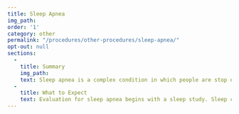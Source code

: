 ```yaml
---
title: Sleep Apnea
img_path:
order: '1'
category: other
permalink: "/procedures/other-procedures/sleep-apnea/"
opt-out: null
sections:
  -
    title: Summary
    img_path:
    text: Sleep apnea is a complex condition in which people are stop or are unable to breathe properly during sleep. This can have far reaching complications and if you think you have sleep apnea, we may have a solution.
  -
    title: What to Expect
    text: Evaluation for sleep apnea begins with a sleep study. Sleep centers monitor you while you sleep and determine the number of times you stop sleeping and the oxygen level in your body. If severe enough, you'll have many options for treatment. In many instances, a non-invasive treatment can be completed in our office. A simple, but sophisticated mouth piece can be made to hold your jaw in a position that keeps your airway open. We're happy to evaluate you for this treatement.
---
```


